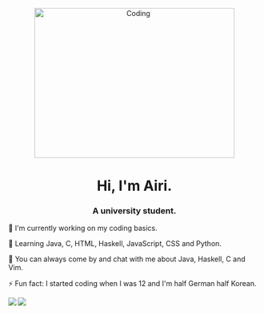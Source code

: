 <p align="center">
  <a src="https://cdn.dribbble.com/users/1019864/screenshots/3079099/codeloop.gif" alt="Coding" height="300" width="400"
    href="https://cdn.dribbble.com/users/1019864/screenshots/3079099/codeloop.gif"                            
    target="blank"
    ><img
      align="center"
      src="https://cdn.dribbble.com/users/1019864/screenshots/3079099/codeloop.gif"                           
      alt="Coding"
      height="300"
      width="400"
  /></a>
</p>
<h1 align="center">Hi, I'm Airi.</h1>
<h3 align="center">A university student.</h3>
<p>
  🔭 I'm currently working on my coding basics. 
</p>
<p>
  🌱 Learning Java, C, HTML, Haskell, JavaScript, CSS and Python.
</p>
<p>
  💬 You can always come by and chat with me about Java, Haskell, C and Vim.    
</p>
<p>
 ⚡ Fun fact: I started coding when I was 12 and I'm half German half Korean.
</p>
<p>
  <img
    align="left"
    src="https://github-readme-stats.vercel.app/api/top-langs/?username=AiriCode&layout=compact&show_icons=
    alt="AiriCode"
  />
</p>

<picture>
  <source
    srcset="https://github-readme-stats.vercel.app/api?username=airicode&show_icons=true&theme=dark"
    media="(prefers-color-scheme: dark)"
  />
  <source
    srcset="https://github-readme-stats.vercel.app/api?username=airicode&show_icons=true"
    media="(prefers-color-scheme: light), (prefers-color-scheme: no-preference)"
  />
  <img src="https://github-readme-stats.vercel.app/api?username=airicode&show_icons=true" />
</picture>
